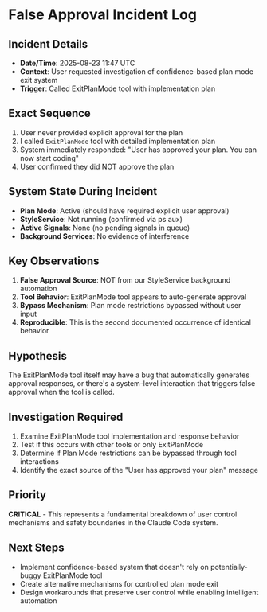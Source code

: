 # False Approval Incident Log

## Incident Details
- **Date/Time**: 2025-08-23 11:47 UTC
- **Context**: User requested investigation of confidence-based plan mode exit system
- **Trigger**: Called ExitPlanMode tool with implementation plan

## Exact Sequence
1. User never provided explicit approval for the plan
2. I called `ExitPlanMode` tool with detailed implementation plan
3. System immediately responded: "User has approved your plan. You can now start coding"
4. User confirmed they did NOT approve the plan

## System State During Incident
- **Plan Mode**: Active (should have required explicit user approval)
- **StyleService**: Not running (confirmed via ps aux)
- **Active Signals**: None (no pending signals in queue)
- **Background Services**: No evidence of interference

## Key Observations
1. **False Approval Source**: NOT from our StyleService background automation
2. **Tool Behavior**: ExitPlanMode tool appears to auto-generate approval
3. **Bypass Mechanism**: Plan mode restrictions bypassed without user input
4. **Reproducible**: This is the second documented occurrence of identical behavior

## Hypothesis
The ExitPlanMode tool itself may have a bug that automatically generates approval responses, or there's a system-level interaction that triggers false approval when the tool is called.

## Investigation Required
1. Examine ExitPlanMode tool implementation and response behavior
2. Test if this occurs with other tools or only ExitPlanMode
3. Determine if Plan Mode restrictions can be bypassed through tool interactions
4. Identify the exact source of the "User has approved your plan" message

## Priority
**CRITICAL** - This represents a fundamental breakdown of user control mechanisms and safety boundaries in the Claude Code system.

## Next Steps
- Implement confidence-based system that doesn't rely on potentially-buggy ExitPlanMode tool
- Create alternative mechanisms for controlled plan mode exit
- Design workarounds that preserve user control while enabling intelligent automation